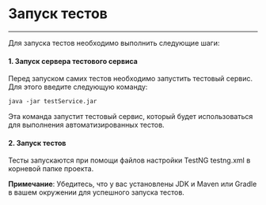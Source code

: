 # Запуск тестов

---

Для запуска тестов необходимо выполнить следующие шаги:

#### 1. Запуск сервера тестового сервиса

Перед запуском самих тестов необходимо запустить тестовый сервис. Для этого введите следующую команду:

```markdown
java -jar testService.jar
```

Эта команда запустит тестовый сервис, который будет использоваться для выполнения автоматизированных тестов.

#### 2. Запуск тестов

Тесты запускаются при помощи файлов настройки TestNG testng.xml в корневой папке проекта.

**Примечание**: Убедитесь, что у вас установлены JDK и Maven или Gradle в вашем окружении для успешного запуска тестов.

